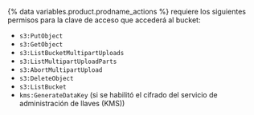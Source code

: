 {% data variables.product.prodname_actions %} requiere los siguientes permisos para la clave de acceso que accederá al bucket:

* `s3:PutObject`
* `s3:GetObject`
* `s3:ListBucketMultipartUploads`
* `s3:ListMultipartUploadParts`
* `s3:AbortMultipartUpload`
* `s3:DeleteObject`
* `s3:ListBucket`
* `kms:GenerateDataKey` (si se habilitó el cifrado del servicio de administración de llaves (KMS))

